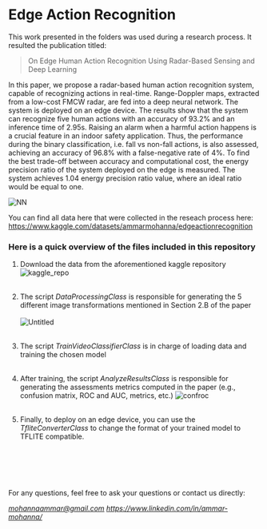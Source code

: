 # Edge Action Recognition
This work presented in the folders was used during a research process.
It resulted the publication titled: 

> On Edge Human Action Recognition Using Radar-Based Sensing and Deep Learning

In this paper, we propose a radar-based human action recognition system, capable of recognizing actions in real-time. Range-Doppler maps, extracted from a low-cost FMCW radar, are fed into a deep neural network. The system is deployed on an edge device. The results show that the system can recognize five human actions with an accuracy of 93.2% and an inference time of 2.95s. Raising an alarm when a harmful action happens is a crucial feature in an indoor safety application. Thus, the
performance during the binary classification, i.e. fall vs non-fall actions, is also assessed, achieving an accuracy of 96.8% with a false-negative rate of 4%. To find the best trade-off between accuracy and computational cost, the energy precision ratio of the system deployed on the edge is measured. The system achieves 1.04 energy precision ratio value, where an ideal ratio would be equal to one.

![NN](https://user-images.githubusercontent.com/32446816/181509833-d30ea2ea-fbd6-4a38-b20f-cc7be8428f52.png)

You can find all data here that were collected in the reseach process here: https://www.kaggle.com/datasets/ammarmohanna/edgeactionrecognition

### Here is a quick overview of the files included in this repository

1. Download the data from the aforementioned kaggle repository
![kaggle_repo](https://user-images.githubusercontent.com/32446816/181509190-3cc9ee4f-1f6c-4946-b5a3-14490467251c.png)
<br/><br/>

2. The script *DataProcessingClass* is responsible for generating the 5 different image transformations mentioned in Section 2.B of the paper
<br/><br/>
![Untitled](https://user-images.githubusercontent.com/32446816/181508622-bb9d617a-c0fb-455a-8b84-7bb6b8bd0685.png)
<br/><br/>

3. The script *TrainVideoClassifierClass* is in charge of loading data and training the chosen model
<br/><br/>

4. After training, the script *AnalyzeResultsClass* is responsible for generating the assessments metrics computed in the paper (e.g., confusion matrix, ROC and AUC, metrics, etc.)
![confroc](https://user-images.githubusercontent.com/32446816/181509578-7c085fcc-e9c4-46ae-9eca-55aaf94498cb.png)
<br/><br/>

5. Finally, to deploy on an edge device, you can use the *TfliteConverterClass* to change the format of your trained model to TFLITE compatible.

<br/><br/>
<br/><br/>

For any questions, feel free to ask your questions or contact us directly:

*mohannaammar@gmail.com*
*https://www.linkedin.com/in/ammar-mohanna/*
